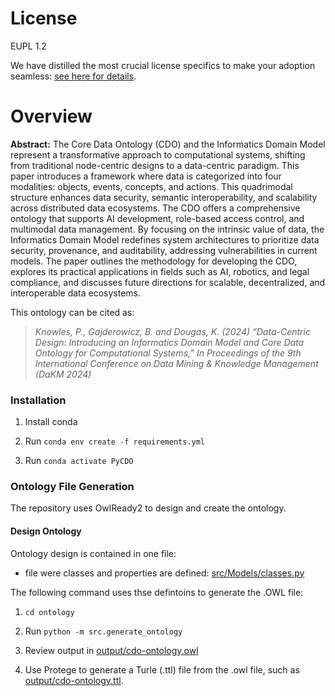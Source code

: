 # License

EUPL 1.2

We have distilled the most crucial license specifics to make your adoption seamless: [see here for details](https://github.com/THCLab/licensing).

# Overview

**Abstract:** The Core Data Ontology (CDO) and the Informatics Domain Model represent a transformative approach to computational systems, shifting from traditional node-centric designs to a data-centric paradigm. This paper introduces a framework where data is categorized into four modalities: objects, events, concepts, and actions. This quadrimodal structure enhances data security, semantic interoperability, and scalability across distributed data ecosystems. The CDO offers a comprehensive ontology that supports AI development, role-based access control, and multimodal data management. By focusing on the intrinsic value of data, the Informatics Domain Model redefines system architectures to prioritize data security, provenance, and auditability, addressing vulnerabilities in current models. The paper outlines the methodology for developing the CDO, explores its practical applications in fields such as AI, robotics, and legal compliance, and discusses future directions for scalable, decentralized, and interoperable data ecosystems.

This ontology can be cited as:

>*Knowles, P., Gajderowicz, B. and Dougas, K. (2024) “Data-Centric Design: Introducing an Informatics Domain Model and Core Data Ontology for Computational Systems,” In Proceedings of the 9th International Conference on Data Mining & Knowledge Management (DaKM 2024)*

### Installation
1. Install conda

2. Run `conda env create -f requirements.yml`

3. Run `conda activate PyCDO`

### Ontology File Generation

The repository uses OwlReady2 to design and create the ontology. 

#### Design Ontology
Ontology design is contained in one file:
- file were classes and properties are defined: [src/Models/classes.py](src/Models/classes.py)
  
The following command uses thse defintoins to generate the .OWL file:

1. `cd ontology`

1. Run `python -m src.generate_ontology`

1. Review output in [output/cdo-ontology.owl](output/cdo-ontology.owl)

1. Use Protege to generate a Turle (.ttl) file from the .owl file, such as [output/cdo-ontology.ttl](output/cdo-ontology.ttl).
